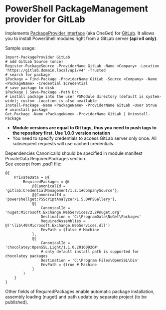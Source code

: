 # PowerShell PackageManagement provider for GitLab
Implements [PackageProvider interface](https://github.com/OneGet/oneget/wiki/PackageProvider-Interface) (aka OneGet) for [GitLab](http://doc.gitlab.com/ee/api/). It allows you to install PowerShell modules right from a GitLab server **(api v4 only)**.

Sample usage:  
```
Import-PackageProvider GitLab
# add GitLab Source (once)
Register-PackageSource -ProviderName GitLab -Name <Company> -Location 'https://gitlab.domain.local/api/v4' -Trusted  
# search for package  
$Package = Find-Package -ProviderName GitLab -Source <Company> -Name <PackageName> -Credential $Credential  
# save package to disk  
$Package | Save-Package -Path D:\  
# install package into the user PSModule directory (default is system-wide); custom -Location is also available
Install-Package -Name <PackageName> -ProviderName GitLab -User $true  
# uninstall package  
Get-Package -Name <PackageName> -ProviderName GitLab | Uninstall-Package  
```

- **Module versions are equal to Git tags, thus you need to push tags to the repository first. Use 1.0.0 version notation**  
- You need to specify credentials to access GitLab server only once. All subsequent requests will use cached credentials.  

Dependencies CanonicalId should be specified in module manifest PrivateData.RequiredPackages section.  
See excerpt from .psd1 file:
```
@{
	PrivateData = @{
		RequiredPackages = @(
			@{CanonicalId = 'gitlab:CredentialManagement/1.2.1#CompanySource'},
			@{CanonicalId = 'powershellget:PSScriptAnalyzer/1.5.0#PSGallery'},
			@{
				CanonicalId = 'nuget:Microsoft.Exchange.WebServices/2.2#nuget.org'
				Destination = 'C:\ProgramData\NuGet\Packages'
				RequiredAssemblies = @('\lib\40\Microsoft.Exchange.WebServices.dll')
				EnvPath = $false # Machine
			},
			@{
				CanonicalId = 'chocolatey:OpenSSL.Light/1.1.0.20160926#'
				# only default install path is supported for chocolatey packages
				Destination = 'C:\Program Files\OpenSSL\bin'
				EnvPath = $true # Machine
			}
		)
	}
}
```
Other fields of RequiredPackages enable automatic package installation, assembly loading (nuget) and path update by separate project (to be published).
